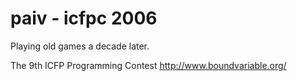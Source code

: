 
paiv - icfpc 2006
=================

Playing old games a decade later.


The 9th ICFP Programming Contest
http://www.boundvariable.org/
